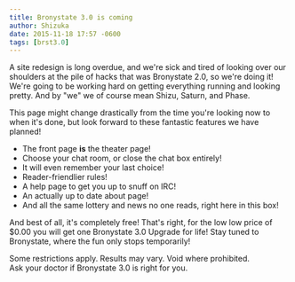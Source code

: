 ```yaml
---
title: Bronystate 3.0 is coming
author: Shizuka
date: 2015-11-18 17:57 -0600
tags: [brst3.0]
---
```


A site redesign is long overdue, and we're sick and tired of looking over our shoulders at the pile
of hacks that was Bronystate 2.0, so we're doing it! We're going to be working hard on getting everything
running and looking pretty. And by "we" we of course mean Shizu, Saturn, and Phase.

This page might change drastically from the time you're looking now to when it's done, but look forward
to these fantastic features we have planned!

<!-- more -->

 - The front page **is** the theater page!
 - Choose your chat room, or close the chat box entirely!
 - It will even remember your last choice!
 - Reader-friendlier rules!
 - A help page to get you up to snuff on IRC!
 - An actually up to date about page!
 - And all the same lottery and news no one reads, right here in this box!

And best of all, it's completely free! That's right, for the low low price of $0.00 you will get one
Bronystate 3.0 Upgrade for life! Stay tuned to Bronystate, where the fun only stops temporarily!

Some restrictions apply. Results may vary. Void where prohibited.  
Ask your doctor if Bronystate 3.0 is right for you.
